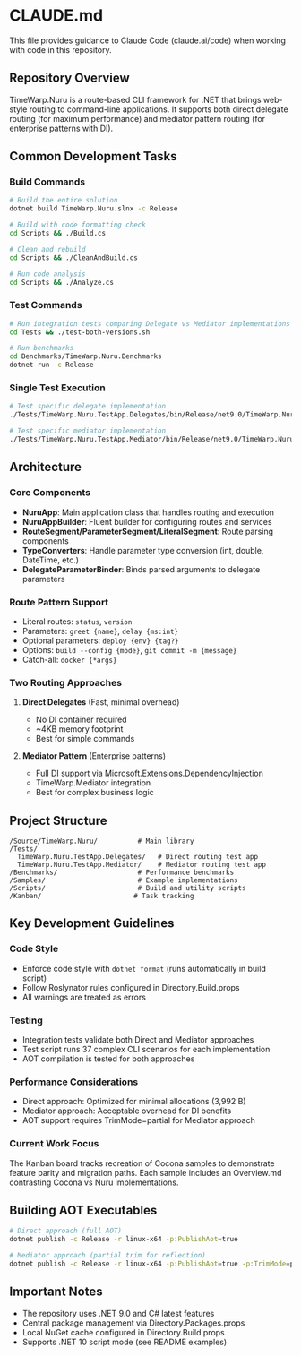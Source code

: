 # CLAUDE.md

This file provides guidance to Claude Code (claude.ai/code) when working with code in this repository.

## Repository Overview

TimeWarp.Nuru is a route-based CLI framework for .NET that brings web-style routing to command-line applications. It supports both direct delegate routing (for maximum performance) and mediator pattern routing (for enterprise patterns with DI).

## Common Development Tasks

### Build Commands

```bash
# Build the entire solution
dotnet build TimeWarp.Nuru.slnx -c Release

# Build with code formatting check
cd Scripts && ./Build.cs

# Clean and rebuild
cd Scripts && ./CleanAndBuild.cs

# Run code analysis
cd Scripts && ./Analyze.cs
```

### Test Commands

```bash
# Run integration tests comparing Delegate vs Mediator implementations (both JIT and AOT)
cd Tests && ./test-both-versions.sh

# Run benchmarks
cd Benchmarks/TimeWarp.Nuru.Benchmarks
dotnet run -c Release
```

### Single Test Execution

```bash
# Test specific delegate implementation
./Tests/TimeWarp.Nuru.TestApp.Delegates/bin/Release/net9.0/TimeWarp.Nuru.TestApp.Delegates git status

# Test specific mediator implementation  
./Tests/TimeWarp.Nuru.TestApp.Mediator/bin/Release/net9.0/TimeWarp.Nuru.TestApp.Mediator git status
```

## Architecture

### Core Components

- **NuruApp**: Main application class that handles routing and execution
- **NuruAppBuilder**: Fluent builder for configuring routes and services
- **RouteSegment/ParameterSegment/LiteralSegment**: Route parsing components
- **TypeConverters**: Handle parameter type conversion (int, double, DateTime, etc.)
- **DelegateParameterBinder**: Binds parsed arguments to delegate parameters

### Route Pattern Support

- Literal routes: `status`, `version`
- Parameters: `greet {name}`, `delay {ms:int}`
- Optional parameters: `deploy {env} {tag?}`
- Options: `build --config {mode}`, `git commit -m {message}`
- Catch-all: `docker {*args}`

### Two Routing Approaches

1. **Direct Delegates** (Fast, minimal overhead)
   - No DI container required
   - ~4KB memory footprint
   - Best for simple commands

2. **Mediator Pattern** (Enterprise patterns)
   - Full DI support via Microsoft.Extensions.DependencyInjection
   - TimeWarp.Mediator integration
   - Best for complex business logic

## Project Structure

```
/Source/TimeWarp.Nuru/          # Main library
/Tests/
  TimeWarp.Nuru.TestApp.Delegates/   # Direct routing test app
  TimeWarp.Nuru.TestApp.Mediator/    # Mediator routing test app
/Benchmarks/                    # Performance benchmarks
/Samples/                       # Example implementations
/Scripts/                       # Build and utility scripts
/Kanban/                       # Task tracking
```

## Key Development Guidelines

### Code Style
- Enforce code style with `dotnet format` (runs automatically in build script)
- Follow Roslynator rules configured in Directory.Build.props
- All warnings are treated as errors

### Testing
- Integration tests validate both Direct and Mediator approaches
- Test script runs 37 complex CLI scenarios for each implementation
- AOT compilation is tested for both approaches

### Performance Considerations
- Direct approach: Optimized for minimal allocations (3,992 B)
- Mediator approach: Acceptable overhead for DI benefits
- AOT support requires TrimMode=partial for Mediator approach

### Current Work Focus
The Kanban board tracks recreation of Cocona samples to demonstrate feature parity and migration paths. Each sample includes an Overview.md contrasting Cocona vs Nuru implementations.

## Building AOT Executables

```bash
# Direct approach (full AOT)
dotnet publish -c Release -r linux-x64 -p:PublishAot=true

# Mediator approach (partial trim for reflection)
dotnet publish -c Release -r linux-x64 -p:PublishAot=true -p:TrimMode=partial
```

## Important Notes

- The repository uses .NET 9.0 and C# latest features
- Central package management via Directory.Packages.props
- Local NuGet cache configured in Directory.Build.props
- Supports .NET 10 script mode (see README examples)